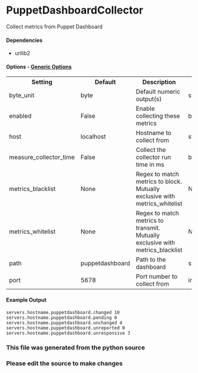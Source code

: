 PuppetDashboardCollector
=====

Collect metrics from Puppet Dashboard

#### Dependencies

 * urllib2


#### Options - [Generic Options](Configuration)

<table><tr><th>Setting</th><th>Default</th><th>Description</th><th>Type</th></tr>
<tr><td>byte_unit</td><td>byte</td><td>Default numeric output(s)</td><td>str</td></tr>
<tr><td>enabled</td><td>False</td><td>Enable collecting these metrics</td><td>bool</td></tr>
<tr><td>host</td><td>localhost</td><td>Hostname to collect from</td><td>str</td></tr>
<tr><td>measure_collector_time</td><td>False</td><td>Collect the collector run time in ms</td><td>bool</td></tr>
<tr><td>metrics_blacklist</td><td>None</td><td>Regex to match metrics to block. Mutually exclusive with metrics_whitelist</td><td>NoneType</td></tr>
<tr><td>metrics_whitelist</td><td>None</td><td>Regex to match metrics to transmit. Mutually exclusive with metrics_blacklist</td><td>NoneType</td></tr>
<tr><td>path</td><td>puppetdashboard</td><td>Path to the dashboard</td><td>str</td></tr>
<tr><td>port</td><td>5678</td><td>Port number to collect from</td><td>int</td></tr>
</table>

#### Example Output

```
servers.hostname.puppetdashboard.changed 10
servers.hostname.puppetdashboard.pending 0
servers.hostname.puppetdashboard.unchanged 4
servers.hostname.puppetdashboard.unreported 0
servers.hostname.puppetdashboard.unresponsive 3
```

### This file was generated from the python source
### Please edit the source to make changes

